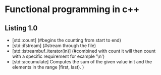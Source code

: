 # Functional programming in c++

## Listing 1.0
* [std::count] (#begins the counting from start to end) 
* [std::ifstream] (#stream through the file)
* [std::istreambuf_iterator(in)] (#combined with count it will then count with a specific requirement for example '\n')
* [std::accumulate] Computes the sum of the given value init and the elements in the range [first, last). )
